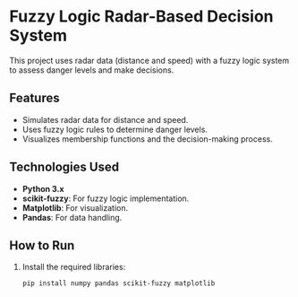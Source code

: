 # Fuzzy Logic Radar-Based Decision System

This project uses radar data (distance and speed) with a fuzzy logic system to assess danger levels and make decisions. 

## Features
- Simulates radar data for distance and speed.
- Uses fuzzy logic rules to determine danger levels.
- Visualizes membership functions and the decision-making process.

## Technologies Used
- **Python 3.x**
- **scikit-fuzzy**: For fuzzy logic implementation.
- **Matplotlib**: For visualization.
- **Pandas**: For data handling.

## How to Run
1. Install the required libraries:
   ```bash
   pip install numpy pandas scikit-fuzzy matplotlib
